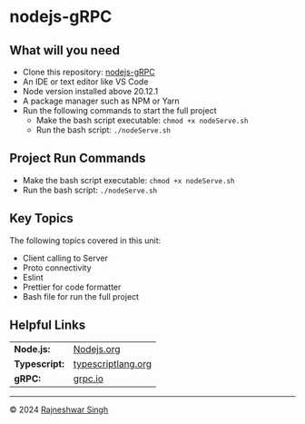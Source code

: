 # nodejs-gRPC

## What will you need

- Clone this repository: <a href="https://github.com/rajneshwarsingh/nodejs-gRPC">nodejs-gRPC</a>
- An IDE or text editor like VS Code
- Node version installed above 20.12.1
- A package manager such as NPM or Yarn
- Run the following commands to start the full project
  - Make the bash script executable: `chmod +x nodeServe.sh`
  - Run the bash script: `./nodeServe.sh`

## Project Run Commands

- Make the bash script executable: `chmod +x nodeServe.sh`
- Run the bash script: `./nodeServe.sh`

## Key Topics

The following topics covered in this unit:

- Client calling to Server
- Proto connectivity
- Eslint
- Prettier for code formatter
- Bash file for run the full project

## Helpful Links

<table>
  <tr>
    <td><b>Node.js:</b></td>
    <td><a href="https://nodejs.org/en">Nodejs.org</a></td>
  </tr>
  <tr>
    <td><b>Typescript:</b></td>
    <td><a href="https://www.typescriptlang.org/">typescriptlang.org</a></td>
  </tr>
  <tr>
    <td><b>gRPC:</b></td>
    <td><a href="https://grpc.io/">grpc.io</a></td>
  </tr>
</table>

---

© 2024 <a href="https://rajneshwar.com/">Rajneshwar Singh</a>
